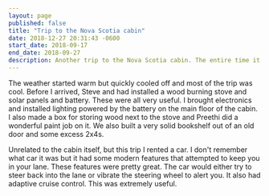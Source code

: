 ```yaml
---
layout: page
published: false
title: "Trip to the Nova Scotia cabin"
date: 2018-12-27 20:31:43 -0600
start_date: 2018-09-17
end_date: 2018-09-27
description: Another trip to the Nova Scotia cabin. The entire time it was only Preethi, Steve, and myself.  This is the latest I've been at the cabin and as a result I got to be part of getting the cabin ready for winter.
---
```


The weather started warm but quickly cooled off and most of the trip was cool. Before I arrived, Steve and had installed a wood burning stove and solar panels and battery. These were all very useful. I brought electronics and installed lighting powered by the battery on the main floor of the cabin. I also made a box for storing wood next to the stove and Preethi did a wonderful paint job on it. We also built a very solid bookshelf out of an old door and some excess 2x4s.

Unrelated to the cabin itself, but this trip I rented a car. I don't remember what car it was but it had some modern features that attempted to keep you in your lane. These features were pretty great. The car would either try to steer back into the lane or vibrate the steering wheel to alert you. It also had adaptive cruise control. This was extremely useful.
